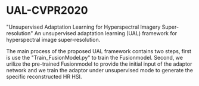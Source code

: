 # UAL-CVPR2020
"Unsupervised Adaptation Learning for Hyperspectral Imagery Super-resolution" An unsupervised adaptation learning (UAL) framework for hyperspectral image super-resolution.

The main process of the proposed UAL framework contains two steps, first is use the "Train_FusionModel.py" to train the Fusionmodel. Second, we urilize the pre-trained Fusionmodel to provide the initial input of the adaptor network and we train the adaptor under unsupervised mode to generate the specific reconstructed HR HSI.
